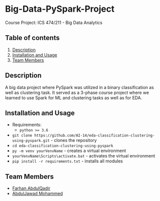 # Big-Data-PySpark-Project

Course Project: ICS 474/211 - Big Data Analytics
 
## Table of contents
1. [Description](#description)
2. [Installation and Usage](#installation-usage)
3. [Team Members](#team-members)

## Description <a name="description"></a>
A big data project where PySpark was utilized in a binary classification as well as clustering task. It served as a 3-phase course project where we learned to use Spark for ML and clustering tasks as well as for EDA.
 
## Installation and Usage <a name="installation-usage"></a>
- Requirements:
  - `python >= 3.6`
- `git clone https://github.com/AI-14/eda-classification-clustering-using-pyspark.git` - clones the repository
- `cd eda-classification-clustering-using-pyspark`
- `py -m venv yourVenvName` - creates a virtual environment
- `yourVenvName\Scripts\activate.bat` - activates the virtual environment
- `pip install -r requirements.txt` - installs all modules

## Team Members <a name="team-members"></a>
- [Farhan AbdulQadir](https://github.com/Vegeterian)
- [AbdulJawad Mohammed](https://github.com/abbaddon1001)
   
 
  
